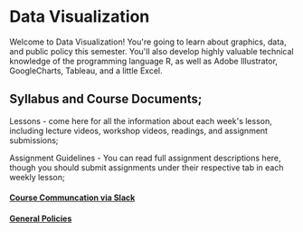 # Data Visualization

Welcome to Data Visualization! 
You're going to learn about graphics, data, and public policy this semester. 
You'll also develop highly valuable technical knowledge of the programming language R, 
as well as Adobe Illustrator, GoogleCharts, Tableau, and a little Excel. 

## Syllabus and Course Documents;

Lessons - come here for all the information about each week's lesson, including lecture videos, workshop videos, readings, and assignment submissions;

Assignment Guidelines - You can read full assignment descriptions here, though you should submit assignments under their respective tab in each weekly lesson;

#### [Course Communcation via Slack](https://jhuaap.slack.com/messages/data-viz-sp17/)


#### [General Policies](policies.md)
